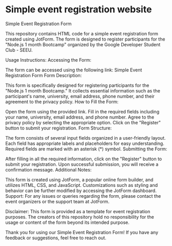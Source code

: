 # Simple event registration website
Simple Event Registration Form

This repository contains HTML code for a simple event registration form created using JotForm. The form is designed to register participants for the "Node.js 1 month Bootcamp" organized by the Google Developer Student Club - SEEU.

Usage Instructions:
Accessing the Form:

The form can be accessed using the following link: Simple Event Registration Form
Form Description:

This form is specifically designed for registering participants for the "Node.js 1 month Bootcamp."
It collects essential information such as the participant's name, university, email address, phone number, and their agreement to the privacy policy.
How to Fill the Form:

Open the form using the provided link.
Fill in the required fields including your name, university, email address, and phone number.
Agree to the privacy policy by selecting the appropriate option.
Click on the "Register" button to submit your registration.
Form Structure:

The form consists of several input fields organized in a user-friendly layout.
Each field has appropriate labels and placeholders for easy understanding.
Required fields are marked with an asterisk (*) symbol.
Submitting the Form:

After filling in all the required information, click on the "Register" button to submit your registration.
Upon successful submission, you will receive a confirmation message.
Additional Notes:

This form is created using JotForm, a popular online form builder, and utilizes HTML, CSS, and JavaScript.
Customizations such as styling and behavior can be further modified by accessing the JotForm dashboard.
Support:
For any issues or queries regarding the form, please contact the event organizers or the support team at JotForm.

Disclaimer:
This form is provided as a template for event registration purposes. The creators of this repository hold no responsibility for the usage or content of the form beyond its intended purpose.

Thank you for using our Simple Event Registration Form! If you have any feedback or suggestions, feel free to reach out.
